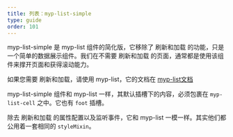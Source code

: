 ```yaml
---
title: 列表：myp-list-simple
type: guide
order: 101
---
```


myp-list-simple 是 myp-list 组件的简化版，它移除了 刷新和加载 的功能，只是一个简单的数据展示组件。我们在不需要 刷新和加载 的页面，通常都是使用该组件来撑开页面和获得滚动能力。

如果您需要 刷新和加载，请使用 myp-list，它的文档在 [myp-list文档](/doc/guide/myp-list.html)

myp-list-simple 组件和 myp-list 一样，其默认插槽下的内容，必须包裹在 `myp-list-cell` 之中。它也有 `foot` 插槽。

除去 刷新和加载 的属性配置以及监听事件，它和 myp-list 一模一样。其实他们都公用着一套相同的 `styleMixin`。

